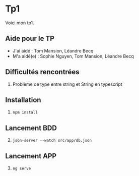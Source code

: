 # Tp1

Voici mon tp1.

## Aide pour le TP

- J'ai aidé : Tom Mansion, Léandre Becq
- M'a aidé(e) : Sophie Nguyen, Tom Mansion, Léandre Becq

## Difficultés rencontrées

1. Problème de type entre string et String en typescript

## Installation

1. ```npm install```

## Lancement BDD

2. ```json-server --watch src/app/db.json```

## Lancement APP

3. ```ng serve```